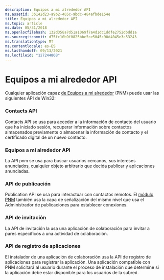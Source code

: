 ```yaml
---
description: Equipos a mi alrededor API
ms.assetid: 3b142d23-a9b2-465c-9bdc-484afbde154e
title: Equipos a mi alrededor API
ms.topic: article
ms.date: 05/31/2018
ms.openlocfilehash: 132d358a7d51a1069f7a4d1dc1ddfe2752dbdd1a
ms.sourcegitcommit: d75fc10b9f0825bbe5ce5045c90d4045e3c53243
ms.translationtype: MT
ms.contentlocale: es-ES
ms.lasthandoff: 09/13/2021
ms.locfileid: "127244808"
---
```

# <a name="people-near-me-apis"></a>Equipos a mi alrededor API

Cualquier aplicación capaz [de Equipos a mi alrededor](about-people-near-me.md) (PNM) puede usar las siguientes API de Win32:

### <a name="contacts-api"></a>Contacts API

Contacts API se usa para acceder a la información de contacto del usuario que ha iniciado sesión, recuperar información sobre contactos almacenados previamente o almacenar la información de contacto y el certificado digital de un nuevo contacto.

### <a name="people-near-me-api"></a>Equipos a mi alrededor API

La API pnm se usa para buscar usuarios cercanos, sus intereses anunciados, cualquier objeto arbitrario que decida publicar y aplicaciones anunciadas.

### <a name="publication-api"></a>API de publicación

Publication API se usa para interactuar con contactos remotos. El [módulo PNM](windows-peer-components-for-people-near-me.md) también usa la capa de señalización del mismo nivel que usa el Administrador de publicaciones para establecer conexiones.

### <a name="invitation-api"></a>API de invitación

La API de invitación la usa una aplicación de colaboración para invitar a pares específicos a una actividad de colaboración.

### <a name="application-registration-api"></a>API de registro de aplicaciones

El instalador de una aplicación de colaboración usa la API de registro de aplicaciones para registrar la aplicación. Una aplicación compatible con PNM solicitará al usuario durante el proceso de instalación que determine si la aplicación debe estar disponible para los usuarios de la subred.

 

 



